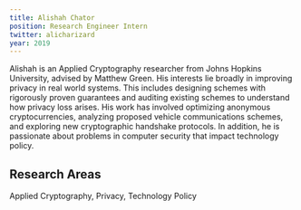 ```yaml
---
title: Alishah Chator
position: Research Engineer Intern
twitter: alicharizard
year: 2019
---
```


Alishah is an Applied Cryptography researcher from Johns Hopkins University, advised by Matthew Green. His interests lie broadly in improving privacy in real world systems. This includes designing schemes with rigorously proven guarantees and auditing existing schemes to understand how privacy loss arises. His work has involved optimizing anonymous cryptocurrencies, analyzing proposed vehicle communications schemes, and exploring new cryptographic handshake protocols. In addition, he is passionate about problems in computer security that impact technology policy.

## Research Areas

Applied Cryptography, Privacy, Technology Policy
